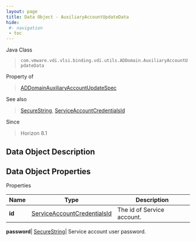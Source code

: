 ```yaml
---
layout: page
title: Data Object - AuxiliaryAccountUpdateData
hide:
 #- navigation
 - toc
---
```






Java Class  
> `com.vmware.vdi.vlsi.binding.vdi.utils.ADDomain.AuxiliaryAccountUpdateData`

Property of  
> [ADDomainAuxiliaryAccountUpdateSpec](vdi.utils.ADDomain.ADDomainAuxiliaryAccountUpdateSpec.md#field_detail)

See also  
> [SecureString](vdi.util.SecureString.md), [ServiceAccountCredentialsId](vdi.entity.ServiceAccountCredentialsId.md)

Since  
> Horizon 8.1


## Data Object Description 

## Data Object Properties

Properties

Name |  Type |  Description   
---|---|---  
**id**| [ServiceAccountCredentialsId](vdi.entity.ServiceAccountCredentialsId.md)|  The id of Service account.   
  
**password**| [SecureString](vdi.util.SecureString.md)|  Service account user password.   
  
  
  
 
  
  
